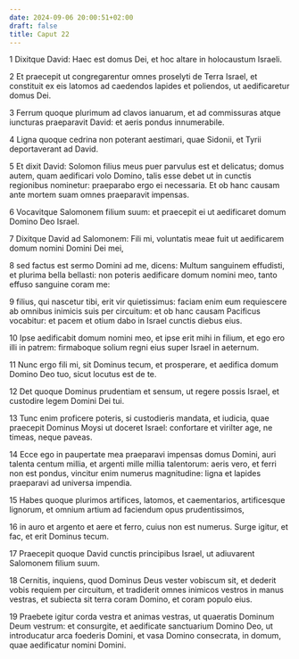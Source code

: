 ```yaml
---
date: 2024-09-06 20:00:51+02:00
draft: false
title: Caput 22
---
```





1 Dixitque David: Haec est domus Dei, et hoc altare in holocaustum Israeli.

2 Et praecepit ut congregarentur omnes proselyti de Terra Israel, et constituit ex eis latomos ad caedendos lapides et poliendos, ut aedificaretur domus Dei.

3 Ferrum quoque plurimum ad clavos ianuarum, et ad commissuras atque iuncturas praeparavit David: et aeris pondus innumerabile.

4 Ligna quoque cedrina non poterant aestimari, quae Sidonii, et Tyrii deportaverant ad David.

5 Et dixit David: Solomon filius meus puer parvulus est et delicatus; domus autem, quam aedificari volo Domino, talis esse debet ut in cunctis regionibus nominetur: praeparabo ergo ei necessaria. Et ob hanc causam ante mortem suam omnes praeparavit impensas.

6 Vocavitque Salomonem filium suum: et praecepit ei ut aedificaret domum Domino Deo Israel.

7 Dixitque David ad Salomonem: Fili mi, voluntatis meae fuit ut aedificarem domum nomini Domini Dei mei,

8 sed factus est sermo Domini ad me, dicens: Multum sanguinem effudisti, et plurima bella bellasti: non poteris aedificare domum nomini meo, tanto effuso sanguine coram me:

9 filius, qui nascetur tibi, erit vir quietissimus: faciam enim eum requiescere ab omnibus inimicis suis per circuitum: et ob hanc causam Pacificus vocabitur: et pacem et otium dabo in Israel cunctis diebus eius.

10 Ipse aedificabit domum nomini meo, et ipse erit mihi in filium, et ego ero illi in patrem: firmaboque solium regni eius super Israel in aeternum.

11 Nunc ergo fili mi, sit Dominus tecum, et prosperare, et aedifica domum Domino Deo tuo, sicut locutus est de te.

12 Det quoque Dominus prudentiam et sensum, ut regere possis Israel, et custodire legem Domini Dei tui.

13 Tunc enim proficere poteris, si custodieris mandata, et iudicia, quae praecepit Dominus Moysi ut doceret Israel: confortare et virilter age, ne timeas, neque paveas.

14 Ecce ego in paupertate mea praeparavi impensas domus Domini, auri talenta centum millia, et argenti mille millia talentorum: aeris vero, et ferri non est pondus, vincitur enim numerus magnitudine: ligna et lapides praeparavi ad universa impendia.

15 Habes quoque plurimos artifices, latomos, et caementarios, artificesque lignorum, et omnium artium ad faciendum opus prudentissimos,

16 in auro et argento et aere et ferro, cuius non est numerus. Surge igitur, et fac, et erit Dominus tecum.

17 Praecepit quoque David cunctis principibus Israel, ut adiuvarent Salomonem filium suum.

18 Cernitis, inquiens, quod Dominus Deus vester vobiscum sit, et dederit vobis requiem per circuitum, et tradiderit omnes inimicos vestros in manus vestras, et subiecta sit terra coram Domino, et coram populo eius.

19 Praebete igitur corda vestra et animas vestras, ut quaeratis Dominum Deum vestrum: et consurgite, et aedificate sanctuarium Domino Deo, ut introducatur arca foederis Domini, et vasa Domino consecrata, in domum, quae aedificatur nomini Domini.

